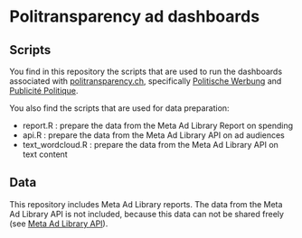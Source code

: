 # Politransparency ad dashboards 

## Scripts 
You find in this repository the scripts that are used to run the dashboards associated with [politransparency.ch](https://politransparency.ch), specifically [Politische Werbung](https://politransparency.shinyapps.io/politischewerbung/) and [Publicité Politique](https://politransparency.shinyapps.io/publicitepolitique/). 

You also find the scripts that are used for data preparation: 
* report.R : prepare the data from the Meta Ad Library Report on spending 
* api.R : prepare the data from the Meta Ad Library API on ad audiences 
* text_wordcloud.R : prepare the data from the Meta Ad Library API on text content 

## Data
This repository includes Meta Ad Library reports. The data from the Meta Ad Library API is not included, because this data can not be shared freely (see [Meta Ad Library API](https://www.facebook.com/ads/library/api/?source=nav-panel)). 



